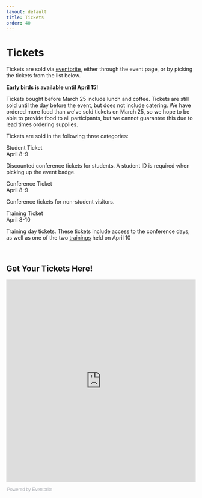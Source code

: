 ```yaml
---
layout: default
title: Tickets
order: 40
---
```


<h1>Tickets</h1>

Tickets are sold via <a href="https://foss-north-2019.eventbrite.com">eventbrite</a>, either through the event page, or by picking the tickets from the list below.

<b>Early birds is available until April 15!</b>

Tickets bought before March 25 include lunch and coffee. Tickets are still sold until the day before the event, but does not include catering. We have ordered more food than we've sold tickets on March 25, so we hope to be able to provide food to all participants, but we cannot guarantee this due to lead times ordering supplies.

Tickets are sold in the following three categories:

<div class="row">
    <div class="col-md-4">
        <div class="toptitle">Student Ticket</div>
        <div class="topsub">April 8-9</div>
        <p>Discounted conference tickets for students. A student ID is required when picking up the event badge.</p>
    </div>
    <div class="col-md-4">
        <div class="toptitle">Conference Ticket</div>
        <div class="topsub">April 8-9</div>
        <p>Conference tickets for non-student visitors.</p>
    </div>
    <div class="col-md-4">
        <div class="toptitle">Training Ticket</div>
        <div class="topsub">April 8-10</div>
        <p>Training day tickets. These tickets include access to the conference days, as well as one of the two <a href="training-day.html">trainings</a> held on April 10</p>
    </div>
</div>

<div class="bodybreak">&nbsp;</div>

<h2>Get Your Tickets Here!</h2>

<div class="bodytext">
    <iframe src="https://eventbrite.com/tickets-external?eid=54750681763&ref=etckt" frameborder="0" height="540" width="100%" vspace="0" hspace="0" marginheight="5" marginwidth="5" scrolling="auto" allowtransparency="true"></iframe><div style="font-family:Helvetica, Arial; font-size:12px; padding:10px 0 5px; margin:2px; width:100%; text-align:left;" ><a class="powered-by-eb" style="color: #ADB0B6; text-decoration: none;" target="_blank" href="https://www.eventbrite.com/">Powered by Eventbrite</a></div>
</div>
